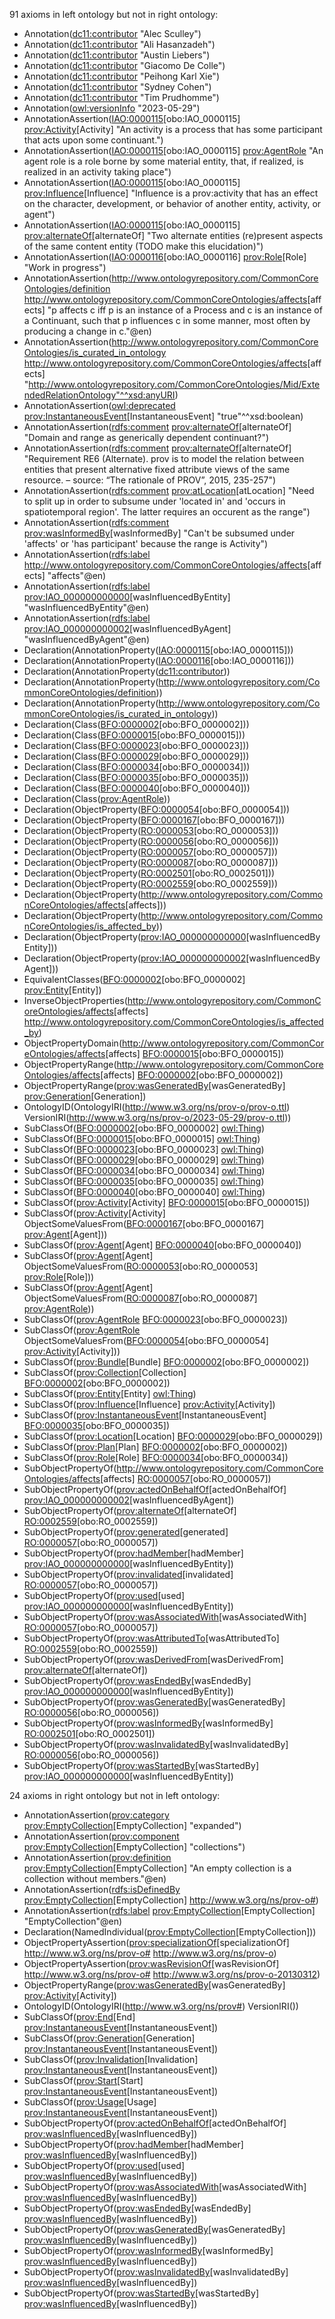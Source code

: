 91 axioms in left ontology but not in right ontology:
- Annotation(<dc11:contributor> "Alec Sculley")
- Annotation(<dc11:contributor> "Ali Hasanzadeh")
- Annotation(<dc11:contributor> "Austin Liebers")
- Annotation(<dc11:contributor> "Giacomo De Colle")
- Annotation(<dc11:contributor> "Peihong Karl Xie")
- Annotation(<dc11:contributor> "Sydney Cohen")
- Annotation(<dc11:contributor> "Tim Prudhomme")
- Annotation(<owl:versionInfo> "2023-05-29")
- AnnotationAssertion(<IAO:0000115>[obo:IAO_0000115] <prov:Activity>[Activity] "An activity is a process that has some participant that acts upon some continuant.")
- AnnotationAssertion(<IAO:0000115>[obo:IAO_0000115] <prov:AgentRole> "An agent role is a role borne by some material entity, that, if realized, is realized in an activity taking place")
- AnnotationAssertion(<IAO:0000115>[obo:IAO_0000115] <prov:Influence>[Influence] "Influence is a prov:activity that has an effect on the character, development, or behavior of another entity, activity, or agent")
- AnnotationAssertion(<IAO:0000115>[obo:IAO_0000115] <prov:alternateOf>[alternateOf] "Two alternate entities (re)present aspects of the same content entity (TODO make this elucidation)")
- AnnotationAssertion(<IAO:0000116>[obo:IAO_0000116] <prov:Role>[Role] "Work in progress")
- AnnotationAssertion(<http://www.ontologyrepository.com/CommonCoreOntologies/definition> <http://www.ontologyrepository.com/CommonCoreOntologies/affects>[affects] "p affects c iff p is an instance of a Process and c is an instance of a Continuant, such that p influences c in some manner, most often by producing a change in c."@en)
- AnnotationAssertion(<http://www.ontologyrepository.com/CommonCoreOntologies/is_curated_in_ontology> <http://www.ontologyrepository.com/CommonCoreOntologies/affects>[affects] "http://www.ontologyrepository.com/CommonCoreOntologies/Mid/ExtendedRelationOntology"^^xsd:anyURI)
- AnnotationAssertion(<owl:deprecated> <prov:InstantaneousEvent>[InstantaneousEvent] "true"^^xsd:boolean)
- AnnotationAssertion(<rdfs:comment> <prov:alternateOf>[alternateOf] "Domain and range as generically dependent continuant?")
- AnnotationAssertion(<rdfs:comment> <prov:alternateOf>[alternateOf] "Requirement RE6 (Alternate). prov is to model the relation between entities that present alternative fixed attribute views of the same resource. – source: “The rationale of PROV”, 2015, 235-257")
- AnnotationAssertion(<rdfs:comment> <prov:atLocation>[atLocation] "Need to split up in order to subsume under 'located in' and 'occurs in spatiotemporal region'. The latter requires an occurent as the range")
- AnnotationAssertion(<rdfs:comment> <prov:wasInformedBy>[wasInformedBy] "Can't be subsumed under 'affects' or 'has participant' because the range is Activity")
- AnnotationAssertion(<rdfs:label> <http://www.ontologyrepository.com/CommonCoreOntologies/affects>[affects] "affects"@en)
- AnnotationAssertion(<rdfs:label> <prov:IAO_000000000000>[wasInfluencedByEntity] "wasInfluencedByEntity"@en)
- AnnotationAssertion(<rdfs:label> <prov:IAO_000000000002>[wasInfluencedByAgent] "wasInfluencedByAgent"@en)
- Declaration(AnnotationProperty(<IAO:0000115>[obo:IAO_0000115]))
- Declaration(AnnotationProperty(<IAO:0000116>[obo:IAO_0000116]))
- Declaration(AnnotationProperty(<dc11:contributor>))
- Declaration(AnnotationProperty(<http://www.ontologyrepository.com/CommonCoreOntologies/definition>))
- Declaration(AnnotationProperty(<http://www.ontologyrepository.com/CommonCoreOntologies/is_curated_in_ontology>))
- Declaration(Class(<BFO:0000002>[obo:BFO_0000002]))
- Declaration(Class(<BFO:0000015>[obo:BFO_0000015]))
- Declaration(Class(<BFO:0000023>[obo:BFO_0000023]))
- Declaration(Class(<BFO:0000029>[obo:BFO_0000029]))
- Declaration(Class(<BFO:0000034>[obo:BFO_0000034]))
- Declaration(Class(<BFO:0000035>[obo:BFO_0000035]))
- Declaration(Class(<BFO:0000040>[obo:BFO_0000040]))
- Declaration(Class(<prov:AgentRole>))
- Declaration(ObjectProperty(<BFO:0000054>[obo:BFO_0000054]))
- Declaration(ObjectProperty(<BFO:0000167>[obo:BFO_0000167]))
- Declaration(ObjectProperty(<RO:0000053>[obo:RO_0000053]))
- Declaration(ObjectProperty(<RO:0000056>[obo:RO_0000056]))
- Declaration(ObjectProperty(<RO:0000057>[obo:RO_0000057]))
- Declaration(ObjectProperty(<RO:0000087>[obo:RO_0000087]))
- Declaration(ObjectProperty(<RO:0002501>[obo:RO_0002501]))
- Declaration(ObjectProperty(<RO:0002559>[obo:RO_0002559]))
- Declaration(ObjectProperty(<http://www.ontologyrepository.com/CommonCoreOntologies/affects>[affects]))
- Declaration(ObjectProperty(<http://www.ontologyrepository.com/CommonCoreOntologies/is_affected_by>))
- Declaration(ObjectProperty(<prov:IAO_000000000000>[wasInfluencedByEntity]))
- Declaration(ObjectProperty(<prov:IAO_000000000002>[wasInfluencedByAgent]))
- EquivalentClasses(<BFO:0000002>[obo:BFO_0000002] <prov:Entity>[Entity])
- InverseObjectProperties(<http://www.ontologyrepository.com/CommonCoreOntologies/affects>[affects] <http://www.ontologyrepository.com/CommonCoreOntologies/is_affected_by>)
- ObjectPropertyDomain(<http://www.ontologyrepository.com/CommonCoreOntologies/affects>[affects] <BFO:0000015>[obo:BFO_0000015])
- ObjectPropertyRange(<http://www.ontologyrepository.com/CommonCoreOntologies/affects>[affects] <BFO:0000002>[obo:BFO_0000002])
- ObjectPropertyRange(<prov:wasGeneratedBy>[wasGeneratedBy] <prov:Generation>[Generation])
- OntologyID(OntologyIRI(<http://www.w3.org/ns/prov-o/prov-o.ttl>) VersionIRI(<http://www.w3.org/ns/prov-o/2023-05-29/prov-o.ttl>))
- SubClassOf(<BFO:0000002>[obo:BFO_0000002] <owl:Thing>)
- SubClassOf(<BFO:0000015>[obo:BFO_0000015] <owl:Thing>)
- SubClassOf(<BFO:0000023>[obo:BFO_0000023] <owl:Thing>)
- SubClassOf(<BFO:0000029>[obo:BFO_0000029] <owl:Thing>)
- SubClassOf(<BFO:0000034>[obo:BFO_0000034] <owl:Thing>)
- SubClassOf(<BFO:0000035>[obo:BFO_0000035] <owl:Thing>)
- SubClassOf(<BFO:0000040>[obo:BFO_0000040] <owl:Thing>)
- SubClassOf(<prov:Activity>[Activity] <BFO:0000015>[obo:BFO_0000015])
- SubClassOf(<prov:Activity>[Activity] ObjectSomeValuesFrom(<BFO:0000167>[obo:BFO_0000167] <prov:Agent>[Agent]))
- SubClassOf(<prov:Agent>[Agent] <BFO:0000040>[obo:BFO_0000040])
- SubClassOf(<prov:Agent>[Agent] ObjectSomeValuesFrom(<RO:0000053>[obo:RO_0000053] <prov:Role>[Role]))
- SubClassOf(<prov:Agent>[Agent] ObjectSomeValuesFrom(<RO:0000087>[obo:RO_0000087] <prov:AgentRole>))
- SubClassOf(<prov:AgentRole> <BFO:0000023>[obo:BFO_0000023])
- SubClassOf(<prov:AgentRole> ObjectSomeValuesFrom(<BFO:0000054>[obo:BFO_0000054] <prov:Activity>[Activity]))
- SubClassOf(<prov:Bundle>[Bundle] <BFO:0000002>[obo:BFO_0000002])
- SubClassOf(<prov:Collection>[Collection] <BFO:0000002>[obo:BFO_0000002])
- SubClassOf(<prov:Entity>[Entity] <owl:Thing>)
- SubClassOf(<prov:Influence>[Influence] <prov:Activity>[Activity])
- SubClassOf(<prov:InstantaneousEvent>[InstantaneousEvent] <BFO:0000035>[obo:BFO_0000035])
- SubClassOf(<prov:Location>[Location] <BFO:0000029>[obo:BFO_0000029])
- SubClassOf(<prov:Plan>[Plan] <BFO:0000002>[obo:BFO_0000002])
- SubClassOf(<prov:Role>[Role] <BFO:0000034>[obo:BFO_0000034])
- SubObjectPropertyOf(<http://www.ontologyrepository.com/CommonCoreOntologies/affects>[affects] <RO:0000057>[obo:RO_0000057])
- SubObjectPropertyOf(<prov:actedOnBehalfOf>[actedOnBehalfOf] <prov:IAO_000000000002>[wasInfluencedByAgent])
- SubObjectPropertyOf(<prov:alternateOf>[alternateOf] <RO:0002559>[obo:RO_0002559])
- SubObjectPropertyOf(<prov:generated>[generated] <RO:0000057>[obo:RO_0000057])
- SubObjectPropertyOf(<prov:hadMember>[hadMember] <prov:IAO_000000000000>[wasInfluencedByEntity])
- SubObjectPropertyOf(<prov:invalidated>[invalidated] <RO:0000057>[obo:RO_0000057])
- SubObjectPropertyOf(<prov:used>[used] <prov:IAO_000000000000>[wasInfluencedByEntity])
- SubObjectPropertyOf(<prov:wasAssociatedWith>[wasAssociatedWith] <RO:0000057>[obo:RO_0000057])
- SubObjectPropertyOf(<prov:wasAttributedTo>[wasAttributedTo] <RO:0002559>[obo:RO_0002559])
- SubObjectPropertyOf(<prov:wasDerivedFrom>[wasDerivedFrom] <prov:alternateOf>[alternateOf])
- SubObjectPropertyOf(<prov:wasEndedBy>[wasEndedBy] <prov:IAO_000000000000>[wasInfluencedByEntity])
- SubObjectPropertyOf(<prov:wasGeneratedBy>[wasGeneratedBy] <RO:0000056>[obo:RO_0000056])
- SubObjectPropertyOf(<prov:wasInformedBy>[wasInformedBy] <RO:0002501>[obo:RO_0002501])
- SubObjectPropertyOf(<prov:wasInvalidatedBy>[wasInvalidatedBy] <RO:0000056>[obo:RO_0000056])
- SubObjectPropertyOf(<prov:wasStartedBy>[wasStartedBy] <prov:IAO_000000000000>[wasInfluencedByEntity])

24 axioms in right ontology but not in left ontology:
+ AnnotationAssertion(<prov:category> <prov:EmptyCollection>[EmptyCollection] "expanded")
+ AnnotationAssertion(<prov:component> <prov:EmptyCollection>[EmptyCollection] "collections")
+ AnnotationAssertion(<prov:definition> <prov:EmptyCollection>[EmptyCollection] "An empty collection is a collection without members."@en)
+ AnnotationAssertion(<rdfs:isDefinedBy> <prov:EmptyCollection>[EmptyCollection] <http://www.w3.org/ns/prov-o#>)
+ AnnotationAssertion(<rdfs:label> <prov:EmptyCollection>[EmptyCollection] "EmptyCollection"@en)
+ Declaration(NamedIndividual(<prov:EmptyCollection>[EmptyCollection]))
+ ObjectPropertyAssertion(<prov:specializationOf>[specializationOf] <http://www.w3.org/ns/prov-o#> <http://www.w3.org/ns/prov-o>)
+ ObjectPropertyAssertion(<prov:wasRevisionOf>[wasRevisionOf] <http://www.w3.org/ns/prov-o#> <http://www.w3.org/ns/prov-o-20130312>)
+ ObjectPropertyRange(<prov:wasGeneratedBy>[wasGeneratedBy] <prov:Activity>[Activity])
+ OntologyID(OntologyIRI(<http://www.w3.org/ns/prov#>) VersionIRI(<null>))
+ SubClassOf(<prov:End>[End] <prov:InstantaneousEvent>[InstantaneousEvent])
+ SubClassOf(<prov:Generation>[Generation] <prov:InstantaneousEvent>[InstantaneousEvent])
+ SubClassOf(<prov:Invalidation>[Invalidation] <prov:InstantaneousEvent>[InstantaneousEvent])
+ SubClassOf(<prov:Start>[Start] <prov:InstantaneousEvent>[InstantaneousEvent])
+ SubClassOf(<prov:Usage>[Usage] <prov:InstantaneousEvent>[InstantaneousEvent])
+ SubObjectPropertyOf(<prov:actedOnBehalfOf>[actedOnBehalfOf] <prov:wasInfluencedBy>[wasInfluencedBy])
+ SubObjectPropertyOf(<prov:hadMember>[hadMember] <prov:wasInfluencedBy>[wasInfluencedBy])
+ SubObjectPropertyOf(<prov:used>[used] <prov:wasInfluencedBy>[wasInfluencedBy])
+ SubObjectPropertyOf(<prov:wasAssociatedWith>[wasAssociatedWith] <prov:wasInfluencedBy>[wasInfluencedBy])
+ SubObjectPropertyOf(<prov:wasEndedBy>[wasEndedBy] <prov:wasInfluencedBy>[wasInfluencedBy])
+ SubObjectPropertyOf(<prov:wasGeneratedBy>[wasGeneratedBy] <prov:wasInfluencedBy>[wasInfluencedBy])
+ SubObjectPropertyOf(<prov:wasInformedBy>[wasInformedBy] <prov:wasInfluencedBy>[wasInfluencedBy])
+ SubObjectPropertyOf(<prov:wasInvalidatedBy>[wasInvalidatedBy] <prov:wasInfluencedBy>[wasInfluencedBy])
+ SubObjectPropertyOf(<prov:wasStartedBy>[wasStartedBy] <prov:wasInfluencedBy>[wasInfluencedBy])
